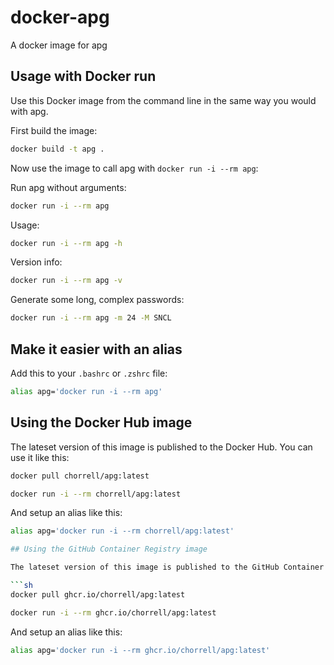 # docker-apg

A docker image for apg

## Usage with Docker run

Use this Docker image from the command line in the same way you would with apg.

First build the image:

```sh
docker build -t apg .
```

Now use the image to call apg with `docker run -i --rm apg`:

Run apg without arguments:

```sh
docker run -i --rm apg
```

Usage:

```sh
docker run -i --rm apg -h
```

Version info:

```sh
docker run -i --rm apg -v
```

Generate some long, complex passwords:

```sh
docker run -i --rm apg -m 24 -M SNCL
```

## Make it easier with an alias

Add this to your `.bashrc` or `.zshrc` file:

```bash
alias apg='docker run -i --rm apg'
```

## Using the Docker Hub image

The lateset version of this image is published to the Docker Hub. You can use it like this:

```sh
docker pull chorrell/apg:latest

docker run -i --rm chorrell/apg:latest
```

And setup an alias like this:

```bash
alias apg='docker run -i --rm chorrell/apg:latest'

## Using the GitHub Container Registry image

The lateset version of this image is published to the GitHub Container Registry. You can use it like this:

```sh
docker pull ghcr.io/chorrell/apg:latest

docker run -i --rm ghcr.io/chorrell/apg:latest
```

And setup an alias like this:

```bash
alias apg='docker run -i --rm ghcr.io/chorrell/apg:latest'
```
